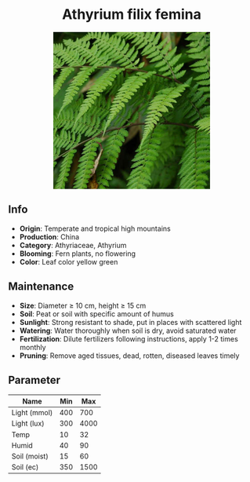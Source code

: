 <h1 align='center'>Athyrium filix femina</h1>
<p align="center">
    <img 
        align='center'
        width='320'
        src="../images/athyrium filix femina.png" 
        alt='Athyrium filix femina' />
</p>

## Info

 - **Origin**: Temperate and tropical high mountains
 - **Production**: China
 - **Category**: Athyriaceae, Athyrium
 - **Blooming**: Fern plants, no flowering
 - **Color**: Leaf color yellow green

## Maintenance

 - **Size**: Diameter ≥ 10 cm, height ≥ 15 cm
 - **Soil**: Peat or soil with specific amount of humus
 - **Sunlight**: Strong resistant to shade, put in places with scattered light
 - **Watering**: Water thoroughly when soil is dry, avoid saturated water
 - **Fertilization**: Dilute fertilizers following instructions, apply 1-2 times monthly
 - **Pruning**: Remove aged tissues, dead, rotten, diseased leaves timely

## Parameter

| Name         | Min  | Max   |
|--------------|------|-------|
| Light (mmol) | 400 | 700  |
| Light (lux)  | 300 | 4000 |
| Temp         | 10    | 32    |
| Humid        | 40   | 90    |
| Soil (moist) | 15   | 60    |
| Soil (ec)    | 350  | 1500  |